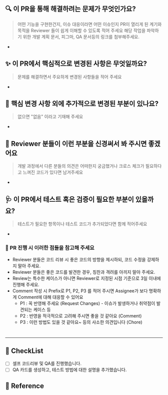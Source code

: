 ## 🔍️ 이 PR을 통해 해결하려는 문제가 무엇인가요?

> 어떤 기능을 구현한건지, 이슈 대응이라면 어떤 이슈인지 PR이 열리게 된 계기와 목적을 Reviewer 들이 쉽게 이해할 수 있도록 적어 주세요
> 해당 작업을 파악하기 위한 개발 계획 문서, 피그마, QA 문서등의 링크를 첨부해주세요.

-

## ✨ 이 PR에서 핵심적으로 변경된 사항은 무엇일까요?

> 문제를 해결하면서 주요하게 변경된 사항들을 적어 주세요

-

## 🔖 핵심 변경 사항 외에 추가적으로 변경된 부분이 있나요?

> 없으면 "없음" 이라고 기재해 주세요

-

## 🙏 Reviewer 분들이 이런 부분을 신경써서 봐 주시면 좋겠어요

> 개발 과정에서 다른 분들의 의견은 어떠한지 궁금했거나 크로스 체크가 필요하다고 느껴진 코드가 있다면 남겨주세요

-

## 🩺 이 PR에서 테스트 혹은 검증이 필요한 부분이 있을까요?

> 테스트가 필요한 항목이나 테스트 코드가 추가되었다면 함께 적어주세요

-

### 📌 PR 진행 시 이러한 점들을 참고해 주세요

- Reviewer 분들은 코드 리뷰 시 좋은 코드의 방향을 제시하되, 코드 수정을 강제하지 말아 주세요.
- Reviewer 분들은 좋은 코드를 발견한 경우, 칭찬과 격려를 아끼지 말아 주세요.
- Review는 특수한 케이스가 아니면 Reviewer로 지정된 시점 기준으로 3일 이내에 진행해 주세요.
- Comment 작성 시 Prefix로 P1, P2, P3 를 적어 주시면 Assignee가 보다 명확하게 Comment에 대해 대응할 수 있어요
    - P1 : 꼭 반영해 주세요 (Request Changes) - 이슈가 발생하거나 취약점이 발견되는 케이스 등
    - P2 : 반영을 적극적으로 고려해 주시면 좋을 것 같아요 (Comment)
    - P3 : 이런 방법도 있을 것 같아요~ 등의 사소한 의견입니다 (Chore)

#

---

## 📝 CheckList

- [ ] 셀프 코드리뷰 및 QA를 진행했습니다.
- [ ] QA 카드를 생성하고, 테스트 방법에 대한 설명을 추가했습니다.

## 🔗 Reference
